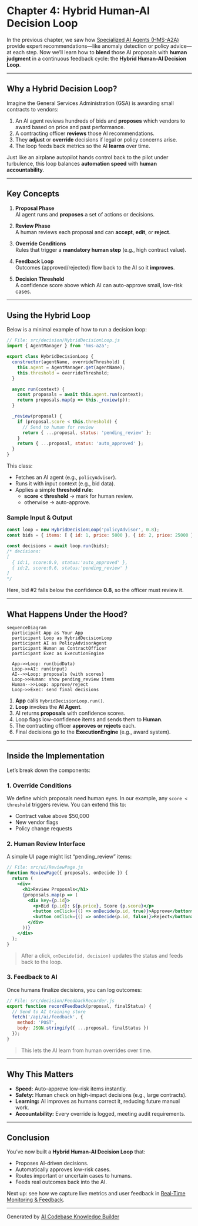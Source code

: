 # Chapter 4: Hybrid Human-AI Decision Loop

In the previous chapter, we saw how [Specialized AI Agents (HMS-A2A)](03_specialized_ai_agents__hms_a2a__.md) provide expert recommendations—like anomaly detection or policy advice—at each step. Now we’ll learn how to **blend** those AI proposals with **human judgment** in a continuous feedback cycle: the **Hybrid Human-AI Decision Loop**.

---

## Why a Hybrid Decision Loop?

Imagine the General Services Administration (GSA) is awarding small contracts to vendors:

1. An AI agent reviews hundreds of bids and **proposes** which vendors to award based on price and past performance.
2. A contracting officer **reviews** those AI recommendations.
3. They **adjust** or **override** decisions if legal or policy concerns arise.
4. The loop feeds back metrics so the AI **learns** over time.

Just like an airplane autopilot hands control back to the pilot under turbulence, this loop balances **automation speed** with **human accountability**.

---

## Key Concepts

1. **Proposal Phase**  
   AI agent runs and **proposes** a set of actions or decisions.

2. **Review Phase**  
   A human reviews each proposal and can **accept**, **edit**, or **reject**.

3. **Override Conditions**  
   Rules that trigger a **mandatory human step** (e.g., high contract value).

4. **Feedback Loop**  
   Outcomes (approved/rejected) flow back to the AI so it **improves**.

5. **Decision Threshold**  
   A confidence score above which AI can auto-approve small, low-risk cases.

---

## Using the Hybrid Loop

Below is a minimal example of how to run a decision loop:

```javascript
// File: src/decision/HybridDecisionLoop.js
import { AgentManager } from 'hms-a2a';

export class HybridDecisionLoop {
  constructor(agentName, overrideThreshold) {
    this.agent = AgentManager.get(agentName);
    this.threshold = overrideThreshold;
  }

  async run(context) {
    const proposals = await this.agent.run(context);
    return proposals.map(p => this._review(p));
  }

  _review(proposal) {
    if (proposal.score < this.threshold) {
      // Send to human for review
      return { ...proposal, status: 'pending_review' };
    }
    return { ...proposal, status: 'auto_approved' };
  }
}
```

This class:

- Fetches an AI agent (e.g., `policyAdvisor`).
- Runs it with input context (e.g., bid data).
- Applies a simple **threshold rule**:
  - **score < threshold** → mark for human review.
  - otherwise → auto-approve.

### Sample Input & Output

```javascript
const loop = new HybridDecisionLoop('policyAdvisor', 0.8);
const bids = { items: [ { id: 1, price: 5000 }, { id: 2, price: 25000 } ] };

const decisions = await loop.run(bids);
/* decisions:
[
  { id:1, score:0.9, status:'auto_approved' },
  { id:2, score:0.6, status:'pending_review' }
]
*/
```

Here, bid #2 falls below the confidence **0.8**, so the officer must review it.

---

## What Happens Under the Hood?

```mermaid
sequenceDiagram
  participant App as Your App
  participant Loop as HybridDecisionLoop
  participant AI as PolicyAdvisorAgent
  participant Human as ContractOfficer
  participant Exec as ExecutionEngine

  App->>Loop: run(bidData)
  Loop->>AI: run(input)
  AI-->>Loop: proposals (with scores)
  Loop->>Human: show pending_review items
  Human-->>Loop: approve/reject
  Loop->>Exec: send final decisions
```

1. **App** calls `HybridDecisionLoop.run()`.  
2. **Loop** invokes the **AI Agent**.  
3. AI returns **proposals** with confidence scores.  
4. Loop flags low-confidence items and sends them to **Human**.  
5. The contracting officer **approves or rejects** each.  
6. Final decisions go to the **ExecutionEngine** (e.g., award system).

---

## Inside the Implementation

Let’s break down the components:

### 1. Override Conditions

We define which proposals need human eyes. In our example, any `score < threshold` triggers review. You can extend this to:

- Contract value above $50,000  
- New vendor flags  
- Policy change requests  

### 2. Human Review Interface

A simple UI page might list “pending_review” items:

```jsx
// File: src/ui/ReviewPage.js
function ReviewPage({ proposals, onDecide }) {
  return (
    <div>
      <h1>Review Proposals</h1>
      {proposals.map(p => (
        <div key={p.id}>
          <p>Bid {p.id}: ${p.price}, Score {p.score}</p>
          <button onClick={() => onDecide(p.id, true)}>Approve</button>
          <button onClick={() => onDecide(p.id, false)}>Reject</button>
        </div>
      ))}
    </div>
  );
}
```

> After a click, `onDecide(id, decision)` updates the status and feeds back to the loop.

### 3. Feedback to AI

Once humans finalize decisions, you can log outcomes:

```javascript
// File: src/decision/FeedbackRecorder.js
export function recordFeedback(proposal, finalStatus) {
  // Send to AI training store
  fetch('/api/ai/feedback', {
    method: 'POST',
    body: JSON.stringify({ ...proposal, finalStatus })
  });
}
```

> This lets the AI learn from human overrides over time.

---

## Why This Matters

- **Speed:** Auto-approve low-risk items instantly.  
- **Safety:** Human check on high-impact decisions (e.g., large contracts).  
- **Learning:** AI improves as humans correct it, reducing future manual work.  
- **Accountability:** Every override is logged, meeting audit requirements.

---

## Conclusion

You’ve now built a **Hybrid Human-AI Decision Loop** that:

- Proposes AI-driven decisions.  
- Automatically approves low-risk cases.  
- Routes important or uncertain cases to humans.  
- Feeds real outcomes back into the AI.

Next up: see how we capture live metrics and user feedback in [Real-Time Monitoring & Feedback](05_real_time_monitoring___feedback_.md).

---

Generated by [AI Codebase Knowledge Builder](https://github.com/The-Pocket/Tutorial-Codebase-Knowledge)